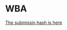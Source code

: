 # WBA

[The submissin hash is here](https://explorer.solana.com/tx/2zJjXsT5C1ykH87nsvkvHZBHK9NNAne1hD3B64N7pTArCuxnigiKBGL7isHZY52K3GChvjsovQPUCdUFHvEx33jb?cluster=devnet)
